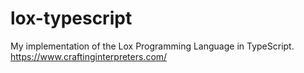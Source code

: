 # lox-typescript
My implementation of the Lox Programming Language in TypeScript. https://www.craftinginterpreters.com/
